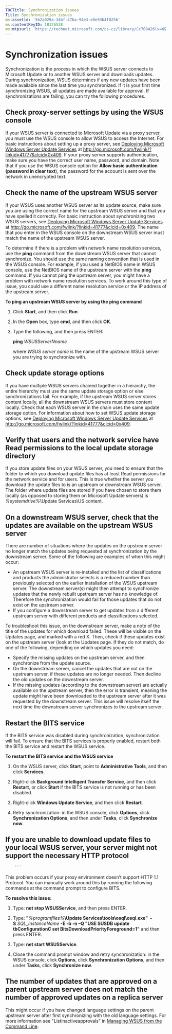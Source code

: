 ```yaml
---
TOCTitle: Synchronization issues
Title: Synchronization issues
ms:assetid: '5b2a029a-34bf-47ba-94e3-e0e93b4f825b'
ms:contentKeyID: 18126538
ms:mtpsurl: 'https://technet.microsoft.com/cs-cz/library/Cc708426(v=WS.10)'
---
```


Synchronization issues
======================

Synchronization is the process in which the WSUS server connects to Microsoft Update or to another WSUS server and downloads updates. During synchronization, WSUS determines if any new updates have been made available since the last time you synchronized. If it is your first time synchronizing WSUS, all updates are made available for approval. If synchronizations are failing, you can try the following procedures.

Check proxy-server settings by using the WSUS console
-----------------------------------------------------

If your WSUS server is connected to Microsoft Update via a proxy server, you must use the WSUS console to allow WSUS to access the Internet. For basic instructions about setting up a proxy server, see [Deploying Microsoft Windows Server Update Services](http://go.microsoft.com/fwlink/?linkid=41777) at http://go.microsoft.com/fwlink/?linkid=41777&clcid=0x409. If your proxy server supports authentication, make sure you have the correct user name, password, and domain. Note that if you use the WSUS console option for **Allow basic authentication (password in clear text**), the password for the account is sent over the network in unencrypted text.

Check the name of the upstream WSUS server
------------------------------------------

If your WSUS uses another WSUS server as its update source, make sure you are using the correct name for the upstream WSUS server and that you have spelled it correctly. For basic instruction about synchronizing two WSUS servers, see [Deploying Microsoft Windows Server Update Services](http://go.microsoft.com/fwlink/?linkid=41777) at http://go.microsoft.com/fwlink/?linkid=41777&clcid=0x409. The name that you enter in the WSUS console on the downstream WSUS server must match the name of the upstream WSUS server.

To determine if there is a problem with network name resolution services, use the **ping** command from the downstream WSUS server that cannot synchronize. You should use the same naming convention that is used in the WSUS console. For example, if you used a NetBIOS name in WSUS console, use the NetBIOS name of the upstream server with the **ping** command. If you cannot ping the upstream server, you might have a problem with network name resolution services. To work around this type of issue, you could use a different name resolution service or the IP address of the upstream server.

**To ping an upstream WSUS server by using the ping command**
1.  Click **Start**, and then click **Run**

2.  In the **Open** box, type **cmd**, and then click **OK**.

3.  Type the following, and then press ENTER:

    **ping** *WSUSServerNname*

    where *WSUS server name* is the name of the upstream WSUS server you are trying to synchronize with.

Check update storage options
----------------------------

If you have multiple WSUS servers chained together in a hierarchy, the entire hierarchy must use the same update storage option or else synchronizations fail. For example, if the upstream WSUS server stores content locally, all the downstream WSUS servers must store content locally. Check that each WSUS server in the chain uses the same update storage option. For information about how to set WSUS update storage options, see [Deploying Microsoft Windows Server Update Services](http://go.microsoft.com/fwlink/?linkid=41777) at http://go.microsoft.com/fwlink/?linkid=41777&clcid=0x409.

Verify that users and the network service have Read permissions to the local update storage directory
-----------------------------------------------------------------------------------------------------

If you store update files on your WSUS server, you need to ensure that the folder to which you download update files has at least Read permissions for the network service and for users. This is true whether the server you download the update files to is an upstream or downstream WSUS server. The folder where update files are stored if you have chosen to store them locally (as opposed to storing them on Microsoft Update servers) is *%systemdrive%*\\Update Services\\US content.

On a downstream WSUS server, check that the updates are available on the upstream WSUS server
---------------------------------------------------------------------------------------------

There are number of situations where the updates on the upstream server no longer match the updates being requested at synchronization by the downstream server. Some of the following are examples of when this might occur:

-   An upstream WSUS server is re-installed and the list of classifications and products the administrator selects is a reduced number than previously selected on the earlier installation of the WSUS upstream server. The downstream server(s) might then attempt to synchronize updates that the newly rebuilt upstream server has no knowledge of. Therefore the synchronization would fail for those updates that do not exist on the upstream server.
-   If you configure a downstream server to get updates from a different upstream server with different products and classifications selected.

To troubleshoot this issue, on the downstream server, make a note of the title of the updates for which download failed. These will be visible on the Updates page, and marked with a red X. Then, check if these updates exist on the upstream server (look at the Updates page. If they do not match, do one of the following, depending on which updates you need:

-   Specify the missing updates on the upstream server, and then synchronize from the update source.
-   On the downstream server, cancel the updates that are not on the upstream server, if these updates are no longer needed. Then decline the old updates on the downstream server.
-   If the missing updates (according to the downstream server) are actually available on the upstream server, then the error is transient, meaning the update might have been downloaded to the upstream server after it was requested by the downstream server. This issue will resolve itself the next time the downstream server synchronizes to the upstream server.

Restart the BITS service
------------------------

If the BITS service was disabled during synchronization, synchronization will fail. To ensure that the BITS services is properly enabled, restart both the BITS service and restart the WSUS service.

**To restart the BITS service and the WSUS service**
1.  On the WSUS server, click **Start**, point to **Administrative Tools**, and then click **Services**.

2.  Right-click **Background Intelligent Transfer Service**, and then click **Restart**, or click **Start** if the BITS service is not running or has been disabled.

3.  Right-click **Windows Update Service**, and then click **Restart**.

4.  Retry synchronization: in the WSUS console, click **Options**, click **Synchronization Options**, and then under **Tasks**, click **Synchronize now**.

If you are unable to download update files to your local WSUS server, your server might not support the necessary HTTP protocol
-------------------------------------------------------------------------------------------------------------------------------

        ```
This problem occurs if your proxy environment doesn’t support HTTP 1.1 Protocol. You can manually work around this by running the following commands at the command prompt to configure BITS.

**To resolve this issue:**
1.  Type: **net stop WSUSService**, and then press ENTER.

2.  Type: **"***%programfiles%***\\Update Services\\tools\\osql\\osql.exe"  -S** *SQL\_InstanceName* **-E -b -n –Q "USE SUSDB update tbConfigurationC set BitsDownloadPriorityForeground=1"** and then press ENTER.

3.  Type: **net start WSUSService**.

4.  Close the command prompt window and retry synchronization: in the WSUS console, click **Options**, click **Synchronization Options**, and then under **Tasks**, click **Synchronize now**.

The number of updates that are approved on a parent upstream server does not match the number of approved updates on a replica server
-------------------------------------------------------------------------------------------------------------------------------------

This might occur if you have changed language settings on the parent upstream server after first synchronizing with the old language settings. For more information see "Listinactiveapprovals" in [Managing WSUS from the Command Line](https://technet.microsoft.com/2686bd2b-910a-479b-961e-cea2a2028024).
